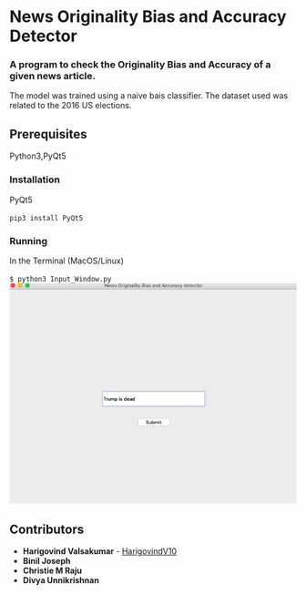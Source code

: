 # News Originality Bias and Accuracy Detector

### A program to check the Originality Bias and Accuracy of a given news article.

The model was trained using a naive bais classifier.
The dataset used was related to the 2016 US elections.

## Prerequisites
Python3,PyQt5

### Installation
PyQt5

`pip3 install PyQt5`

### Running

In the Terminal (MacOS/Linux)

`$ python3 Input_Window.py`
 ![Input Window](https://github.com/HarigovindV10/News-originality-Bias-and-Accuracy-Detector/blob/master/News_Originality_Bias_and_Accuracy_Detector/Screenshot%202018-09-27%20at%2008.25.10.png)

## Contributors

* **Harigovind Valsakumar**  - [HarigovindV10](https://github.com/HarigovindV10)
* **Binil Joseph**
* **Christie M Raju**
* **Divya Unnikrishnan**

